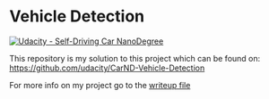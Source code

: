 # Vehicle Detection
[![Udacity - Self-Driving Car NanoDegree](https://s3.amazonaws.com/udacity-sdc/github/shield-carnd.svg)](http://www.udacity.com/drive)


This repository is my solution to this project which can be found on: https://github.com/udacity/CarND-Vehicle-Detection

For more info on my project go to the [writeup file](writeup.md)